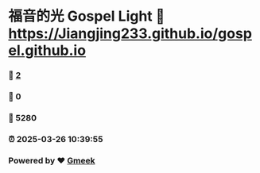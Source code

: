 # 福音的光 Gospel Light :link: https://Jiangjing233.github.io/gospel.github.io 
### :page_facing_up: [2](https://Jiangjing233.github.io/gospel.github.io/tag.html) 
### :speech_balloon: 0 
### :hibiscus: 5280 
### :alarm_clock: 2025-03-26 10:39:55 
### Powered by :heart: [Gmeek](https://github.com/Meekdai/Gmeek)
